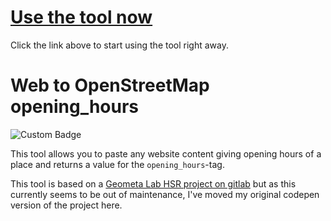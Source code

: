# <a href="https://osm-de.github.io/WebToOSMOH/" target="_blank">Use the tool now</a>

Click the link above to start using the tool right away.

# Web to OpenStreetMap opening_hours

![Custom Badge](https://img.shields.io/badge/dynamic/json?color=%233866af&label=no.%20of%20conversions&query=%24.value&url=https%3A%2F%2Fapi.countapi.xyz%2Fget%2Fosm-de-telegram%2Fwebtoosmoh-usage&style=for-the-badge)

This tool allows you to paste any website content giving opening hours of a place and returns a value for the `opening_hours`-tag.

This tool is based on a [Geometa Lab HSR project on gitlab](https://gitlab.com/geometalab/web-to-osm-opening-hours/blob/master/README.md) but as this currently seems to be out of maintenance, I've moved my original codepen version of the project here.
